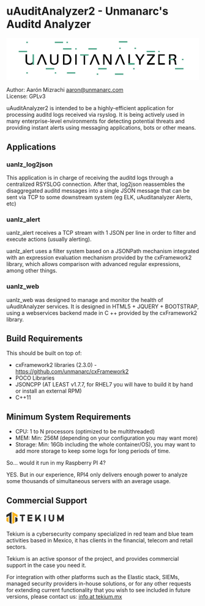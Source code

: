 # uAuditAnalyzer2 - Unmanarc's Auditd Analyzer

![uAuditAnalyzer](art/logo.jpg)

Author: Aarón Mizrachi <aaron@unmanarc.com>  
License: GPLv3  

uAuditAnalyzer2 is intended to be a highly-efficient application for processing auditd logs received via rsyslog. It is being actively used in many enterprise-level environments for detecting potential threats and providing instant alerts using messaging applications, bots or other means.

## Applications

### uanlz_log2json

This application is in charge of receiving the auditd logs through a centralized RSYSLOG connection. After that, log2json reassembles the disaggregated auditd messages into a single JSON message that can be sent via TCP to some downstream system (eg ELK, uAuditanalyzer Alerts, etc)

### uanlz_alert

uanlz_alert receives a TCP stream with 1 JSON per line in order to filter and execute actions (usually alerting).

uanlz_alert uses a filter system based on a JSONPath mechanism integrated with an expression evaluation mechanism provided by the cxFramework2 library, which allows comparison with advanced regular expressions, among other things.

### uanlz_web

uanlz_web was designed to manage and monitor the health of uAuditAnalyzer services. It is designed in HTML5 + JQUERY + BOOTSTRAP, using a webservices backend made in C ++ provided by the cxFramework2 library.

## Build Requirements 

This should be built on top of:

- cxFramework2 libraries (2.3.0) - https://github.com/unmanarc/cxFramework2
- POCO Libraries
- JSONCPP (AT LEAST v1.7.7, for RHEL7 you will have to build it by hand or install an external RPM)
- C++11

## Minimum System Requirements

- CPU: 1 to N processors (optimized to be multithreaded)
- MEM: Min: 256M (depending on your configuration you may want more)
- Storage: Min: 16Gb including the whole container/OS), you may want to add more storage to keep some logs for long periods of time.

So... would it run in my Raspberry PI 4? 

YES. But in our experience, RPI4 only delivers enough power to analyze some thousands of simultaneous servers with an average usage.

## Commercial Support
   
          
![Tekium](art/tekium_slogo.jpeg)

Tekium is a cybersecurity company specialized in red team and blue team activities based in Mexico, it has clients in the financial, telecom and retail sectors.

Tekium is an active sponsor of the project, and provides commercial support in the case you need it.

For integration with other platforms such as the Elastic stack, SIEMs, managed security providers in-house solutions, or for any other requests for extending current functionality that you wish to see included in future versions, please contact us: [info at tekium.mx](mailto:info@tekium.mx)